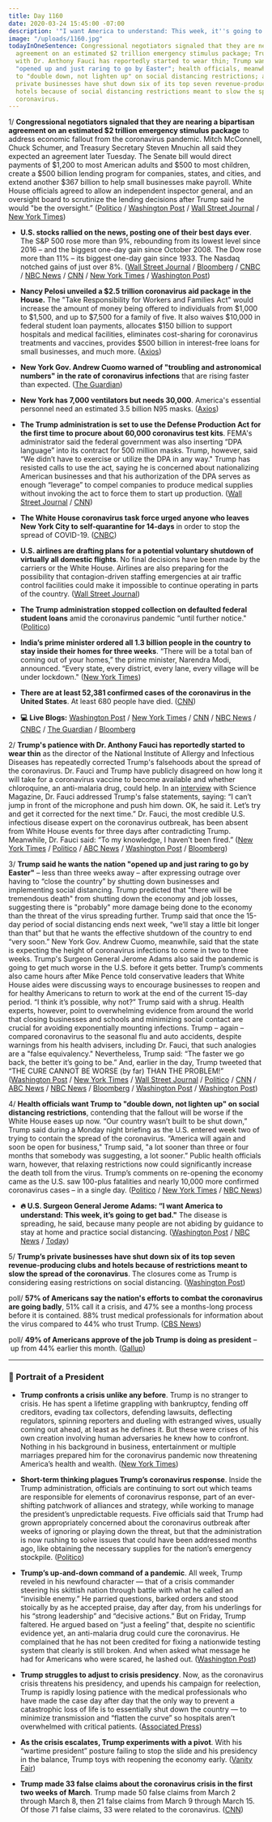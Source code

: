 ```yaml
---
title: Day 1160
date: 2020-03-24 15:45:00 -07:00
description: '"I want America to understand: This week, it''s going to get bad."'
image: "/uploads/1160.jpg"
todayInOneSentence: Congressional negotiators signaled that they are nearing a bipartisan
  agreement on an estimated $2 trillion emergency stimulus package; Trump's patience
  with Dr. Anthony Fauci has reportedly started to wear thin; Trump wants the nation
  "opened up and just raring to go by Easter"; health officials, meanwhile, want Trump
  to "double down, not lighten up" on social distancing restrictions; and Trump’s
  private businesses have shut down six of its top seven revenue-producing clubs and
  hotels because of social distancing restrictions meant to slow the spread of the
  coronavirus.
---
```


1/ **Congressional negotiators signaled that they are nearing a bipartisan agreement on an estimated $2 trillion emergency stimulus package** to address economic fallout from the coronavirus pandemic. Mitch McConnell, Chuck Schumer, and Treasury Secretary Steven Mnuchin all said they expected an agreement later Tuesday. The Senate bill would direct payments of $1,200 to most American adults and $500 to most children, create a $500 billion lending program for companies, states, and cities, and extend another $367 billion to help small businesses make payroll. White House officials agreed to allow an independent inspector general, and an oversight board to scrutinize the lending decisions after Trump said he would "be the oversight.” ([Politico](https://www.politico.com/news/2020/03/24/congress-coronavirus-emergency-package-146066) / [Washington Post](https://www.washingtonpost.com/us-policy/2020/03/24/trump-coronavirus-congress-economic-stimulus/) / [Wall Street Journal](https://www.wsj.com/articles/negotiators-aim-to-wrap-up-talks-tuesday-on-u-s-stimulus-package-11585053060) / [New York Times](https://www.nytimes.com/2020/03/24/us/politics/coronavirus-stimulus-bill.html))

* **U.S. stocks rallied on the news, posting one of their best days ever**. The S&P 500 rose more than 9%, rebounding from its lowest level since 2016 – and the biggest one-day gain since October 2008. The Dow rose more than 11% – its biggest one-day gain since 1933. The Nasdaq notched gains of just over 8%. ([Wall Street Journal](https://www.wsj.com/articles/global-stock-markets-dow-update-3-24-2020-11585012632?mod=hp_lead_pos1&mod=article_inline) / [Bloomberg](https://www.bloomberg.com/news/articles/2020-03-23/asian-stocks-look-to-steady-dollar-gains-markets-wrap?srnd=premium&sref=MIBMEEoj) / [CNBC](https://www.cnbc.com/2020/03/23/dow-futures-up-more-than-200-points-as-senate-debates-over-virus-bill.html) / [NBC News](https://www.nbcnews.com/business/markets/dow-soars-1-100-points-opening-bell-hopes-economic-stimulus-n1167526) / [CNN](https://www.cnn.com/business/live-news/stock-market-news-today-032420/index.html) / [New York Times](https://www.nytimes.com/2020/03/24/business/coronavirus-stock-market-live-tracker.html) / [Washington Post](https://www.washingtonpost.com/business/2020/03/24/stocks-economy-senate-stimulus-fed/))

* **Nancy Pelosi unveiled a $2.5 trillion coronavirus aid package in the House.** The "Take Responsibility for Workers and Families Act" would increase the amount of money being offered to individuals from $1,000 to $1,500, and up to $7,500 for a family of five. It also waives $10,000 in federal student loan payments, allocates $150 billion to support hospitals and medical facilities, eliminates cost-sharing for coronavirus treatments and vaccines, provides $500 billion in interest-free loans for small businesses, and much more. ([Axios](https://www.axios.com/nancy-pelosi-coronavirus-stimulus-proposal-d7b4a9a0-610a-4324-a07b-6bb64e1f5c81.html))

* **New York Gov. Andrew Cuomo warned of "troubling and astronomical numbers" in the rate of coronavirus infections** that are rising faster than expected. ([The Guardian](https://www.theguardian.com/us-news/2020/mar/24/new-york-coronavirus-cases-andrew-cuomo-hospitals))

* **New York has 7,000 ventilators but needs 30,000**. America's essential personnel need an estimated 3.5 billion N95 masks. ([Axios](https://www.axios.com/andrew-cuomo-coronavirus-ventilators-bfbd9ef5-a03f-4c52-b5c9-48905ba6f2b8.html?stream=top))

* **The Trump administration is set to use the Defense Production Act for the first time to procure about 60,000 coronavirus test kits**. FEMA's administrator said the federal government was also inserting “DPA language” into its contract for 500 million masks. Trump, however, said “We didn’t have to exercise or utilize the DPA in any way." Trump has resisted calls to use the act, saying he is concerned about nationalizing American businesses and that his authorization of the DPA serves as enough “leverage” to compel companies to produce medical supplies without invoking the act to force them to start up production. ([Wall Street Journal](https://www.wsj.com/articles/administration-to-use-defense-production-act-for-first-time-in-coronavirus-pandemic-11585058618) / [CNN](https://www.cnn.com/world/live-news/coronavirus-outbreak-03-24-20-intl-hnk/h_7ab794edb0824216d9c7179e1ae01cb7))

* **The White House coronavirus task force urged anyone who leaves New York City to self-quarantine for 14-days** in order to stop the spread of COVID-19. ([CNBC](https://www.cnbc.com/2020/03/24/white-house-official-tells-anyone-who-has-left-nyc-that-they-should-self-quarantine.html))

* **U.S. airlines are drafting plans for a potential voluntary shutdown of virtually all domestic flights**. No final decisions have been made by the carriers or the White House. Airlines are also preparing for the possibility that contagion-driven staffing emergencies at air traffic control facilities could make it impossible to continue operating in parts of the country. ([Wall Street Journal](https://www.wsj.com/articles/u-s-domestic-passenger-flights-could-virtually-shut-down-voluntarily-or-by-government-order-11585013673))

* **The Trump administration stopped collection on defaulted federal student loans** amid the coronavirus pandemic “until further notice." ([Politico](https://www.politico.com/news/2020/03/24/exclusive-devos-halts-collection-of-defaulted-federal-student-loans-146929))

* **India’s prime minister ordered all 1.3 billion people in the country to stay inside their homes for three weeks**. “There will be a total ban of coming out of your homes,” the prime minister, Narendra Modi, announced. “Every state, every district, every lane, every village will be under lockdown." ([New York Times](https://www.nytimes.com/2020/03/24/world/asia/india-coronavirus-lockdown.html?action=click&module=Top%20Stories&pgtype=Homepage))

* **There are at least 52,381 confirmed cases of the coronavirus in the United States**. At least 680 people have died. ([CNN](https://www.cnn.com/world/live-news/coronavirus-outbreak-03-24-20-intl-hnk/h_d68c0ab57d942b2afd9987082ea7543c))

* **💻 Live Blogs:** [Washington Post](https://www.washingtonpost.com/world/2020/03/24/coronavirus-latest-news/) / [New York Times](https://www.nytimes.com/2020/03/24/world/coronavirus-news-live-updates.html) / [CNN](https://www.cnn.com/world/live-news/coronavirus-outbreak-03-24-20-intl-hnk/) / [NBC News](https://www.nbcnews.com/health/health-news/live-blog/millions-more-ordered-stay-home-coronavirus-cases-grow-n1167336) / [CNBC](https://www.cnbc.com/2020/03/24/coronavirus-live-updates.html) / [The Guardian](https://www.theguardian.com/us-news/live/2020/mar/24/coronavirus-us-live-trump-news-updates-new-york-california-stimulus) / [Bloomberg](https://www.bloomberg.com/news/articles/2020-03-24/senate-haggles-over-virus-relief-bill-congress-update?srnd=premium&sref=MIBMEEoj)

2/ **Trump's patience with Dr. Anthony Fauci has reportedly started to wear thin** as the director of the National Institute of Allergy and Infectious Diseases has repeatedly corrected Trump's falsehoods about the spread of the coronavirus. Dr. Fauci and Trump have publicly disagreed on how long it will take for a coronavirus vaccine to become available and whether chloroquine, an anti-malaria drug, could help. In an [interview](https://www.sciencemag.org/news/2020/03/i-m-going-keep-pushing-anthony-fauci-tries-make-white-house-listen-facts-pandemic) with Science Magazine, Dr. Fauci addressed Trump's false statements, saying: “I can’t jump in front of the microphone and push him down. OK, he said it. Let’s try and get it corrected for the next time.” Dr. Fauci, the most credible U.S. infectious disease expert on the coronavirus outbreak, has been absent from White House events for three days after contradicting Trump. Meanwhile, Dr. Fauci said: “To my knowledge, I haven’t been fired.” ([New York Times](https://www.nytimes.com/2020/03/23/us/politics/coronavirus-trump-fauci.html) / [Politico](https://www.politico.com/news/2020/03/24/donald-trump-anthony-fauci-coronavirus-tension-146035) / [ABC News](https://abcnews.go.com/Politics/tensions-trump-dr-anthony-fauci-telling-truth/story?id=69750768) / [Washington Post](https://www.washingtonpost.com/politics/fauci-says-he-cant-stop-trump-from-talking-at-briefings/2020/03/23/f5423028-6d66-11ea-a156-0048b62cdb51_story.html) / [Bloomberg](https://www.bloomberg.com/news/articles/2020-03-24/fauci-disappears-from-white-house-after-contradicting-trump?srnd=premium))

3/ **Trump said he wants the nation "opened up and just raring to go by Easter"** – less than three weeks away – after expressing outrage over having to “close the country” by shutting down businesses and implementing social distancing.  Trump predicted that "there will be tremendous death" from shutting down the economy and job losses, suggesting there is "probably" more damage being done to the economy than the threat of the virus spreading further. Trump said that once the 15-day period of social distancing ends next week, “we’ll stay a little bit longer than that” but that he wants the effective shutdown of the country to end “very soon.” New York Gov. Andrew Cuomo, meanwhile, said that the state is expecting the height of coronavirus infections to come in two to three weeks. Trump's Surgeon General Jerome Adams also said the pandemic is going to get much worse in the U.S. before it gets better. Trump’s comments also came hours after Mike Pence told conservative leaders that White House aides were discussing ways to encourage businesses to reopen and for healthy Americans to return to work at the end of the current 15-day period. “I think it’s possible, why not?” Trump said with a shrug. Health experts, however, point to overwhelming evidence from around the world that closing businesses and schools and minimizing social contact are crucial for avoiding exponentially mounting infections. Trump – again – compared coronavirus to the seasonal flu and auto accidents, despite warnings from his health advisers, including Dr. Fauci, that such analogies are a "false equivalency." Nevertheless, Trump said: “The faster we go back, the better it’s going to be.” And, earlier in the day, Trump tweeted that “THE CURE CANNOT BE WORSE (by far) THAN THE PROBLEM!” ([Washington Post](https://www.washingtonpost.com/health/2020/03/24/coronavirus-strategy-economy-debate/) / [New York Times](https://www.nytimes.com/2020/03/24/world/coronavirus-news-live-updates.html#link-5bc91d72) / [Wall Street Journal](https://www.wsj.com/articles/trump-hopes-to-have-u-s-reopened-by-easter-despite-health-experts-guidance-11585073462) / [Politico](https://www.politico.com/news/2020/03/24/trump-wants-to-restart-economy-by-mid-april-146398) / [CNN](https://www.cnn.com/2020/03/24/politics/trump-easter-economy-coronavirus/) / [ABC News](https://abcnews.go.com/Politics/coronavirus-government-response-updates-klobuchars-husband-tests-positive/story?id=69745713) / [NBC News](https://www.nbcnews.com/politics/white-house/trump-says-he-wants-country-open-back-april-12-easter-n1167721) / [Bloomberg](https://www.bloomberg.com/news/articles/2020-03-24/kudlow-says-trump-wants-economy-open-but-won-t-ignore-doctors?srnd=premium&sref=MIBMEEoj) / [Washington Post](https://www.washingtonpost.com/politics/trump-says-he-may-soon-lift-restrictions-to-reopen-businesses-defying-the-advice-of-coronavirus-experts/2020/03/23/f2c7f424-6d14-11ea-a3ec-70d7479d83f0_story.html) / [Washington Post](https://www.washingtonpost.com/politics/trump-signals-growing-weariness-with-social-distancing-and-other-steps-advocated-by-health-officials/2020/03/23/0920ea0a-6cfc-11ea-a3ec-70d7479d83f0_story.html))

4/ **Health officials want Trump to "double down, not lighten up" on social distancing restrictions**, contending that the fallout will be worse if the White House eases up now. “Our country wasn’t built to be shut down,” Trump said during a Monday night briefing as the U.S. entered week two of trying to contain the spread of the coronavirus. “America will again and soon be open for business," Trump said, "a lot sooner than three or four months that somebody was suggesting, a lot sooner.” Public health officials warn, however, that relaxing restrictions now could significantly increase the death toll from the virus. Trump’s comments on re-opening the economy came as the U.S. saw 100-plus fatalities and nearly 10,000 more confirmed coronavirus cases – in a single day. ([Politico](https://www.politico.com/news/2020/03/23/coronavirus-economy-trump-restart-145222) / [New York Times](https://www.nytimes.com/2020/03/23/business/trump-coronavirus-economy.html) / [NBC News](https://www.nbcnews.com/politics/meet-the-press/trump-pits-his-gut-against-his-own-health-experts-n1167486?cid=sm_npd_nn_tw_mtp))

* **🔥 U.S. Surgeon General Jerome Adams: “I want America to understand: This week, it’s going to get bad."** The disease is spreading, he said, because many people are not abiding by guidance to stay at home and practice social distancing. ([Washington Post](https://www.washingtonpost.com/national/its-going-to-get-bad-as-outbreak-surges-nation-faces-tough-start-to-a-grim-week/2020/03/23/77627f08-6d13-11ea-a3ec-70d7479d83f0_story.html) / [NBC News](https://www.nbcnews.com/politics/white-house/surgeon-general-has-coronavirus-warning-week-it-s-going-get-n1166421) / [Today](https://www.today.com/video/us-surgeon-general-jerome-adams-on-coronavirus-this-week-it-s-going-to-get-bad-81091141801))

5/ **Trump’s private businesses have shut down six of its top seven revenue-producing clubs and hotels because of restrictions meant to slow the spread of the coronavirus**. The closures come as Trump is considering easing restrictions on social distancing. ([Washington Post](https://www.washingtonpost.com/politics/before-trump-called-for-reevaluating-lockdowns-they-shuttered-six-of-his-top-earning-clubs-and-resorts/2020/03/23/88780374-6d38-11ea-aa80-c2470c6b2034_story.html))

poll/ **57% of Americans say the nation's efforts to combat the coronavirus are going badly**, 51% call it a crisis, and 47% see a months-long process before it is contained. 88% trust medical professionals for information about the virus compared to 44% who trust Trump. ([CBS News](https://www.cbsnews.com/news/americans-see-months-long-pandemic-fight-ahead-cbs-news-poll/))

poll/ **49% of Americans approve of the job Trump is doing as president** – up from 44% earlier this month. ([Gallup](https://news.gallup.com/poll/298313/president-trump-job-approval-rating.aspx))

---

### 👑 Portrait of a President

* **Trump confronts a crisis unlike any before**. Trump is no stranger to crisis. He has spent a lifetime grappling with bankruptcy, fending off creditors, evading tax collectors, defending lawsuits, deflecting regulators, spinning reporters and dueling with estranged wives, usually coming out ahead, at least as he defines it. But these were crises of his own creation involving human adversaries he knew how to confront. Nothing in his background in business, entertainment or multiple marriages prepared him for the coronavirus pandemic now threatening America’s health and wealth. ([New York Times](https://www.nytimes.com/2020/03/21/us/politics/trump-coronavirus-leadership.html))

* **Short-term thinking plagues Trump’s coronavirus response**. Inside the Trump administration, officials are continuing to sort out which teams are responsible for elements of coronavirus response, part of an ever-shifting patchwork of alliances and strategy, while working to manage the president’s unpredictable requests. Five officials said that Trump had grown appropriately concerned about the coronavirus outbreak after weeks of ignoring or playing down the threat, but that the administration is now rushing to solve issues that could have been addressed months ago, like obtaining the necessary supplies for the nation’s emergency stockpile. ([Politico](https://www.politico.com/news/2020/03/21/short-term-thinking-trump-coronavirus-response-140883))

* **Trump’s up-and-down command of a pandemic**. All week, Trump reveled in his newfound character — that of a crisis commander steering his skittish nation through battle with what he called an “invisible enemy.” He parried questions, barked orders and stood stoically by as he accepted praise, day after day, from his underlings for his “strong leadership” and “decisive actions.” But on Friday, Trump faltered. He argued based on “just a feeling” that, despite no scientific evidence yet, an anti-malaria drug could cure the coronavirus. He complained that he has not been credited for fixing a nationwide testing system that clearly is still broken. And when asked what message he had for Americans who were scared, he lashed out. ([Washington Post](https://www.washingtonpost.com/politics/seven-days-as-a-wartime-president-trumps-up-and-down-command-of-a-pandemic/2020/03/20/0dac3610-6ad6-11ea-9923-57073adce27c_story.html))

* **Trump struggles to adjust to crisis presidency**. Now, as the coronavirus crisis threatens his presidency, and upends his campaign for reelection, Trump is rapidly losing patience with the medical professionals who have made the case day after day that the only way to prevent a catastrophic loss of life is to essentially shut down the country — to minimize transmission and “flatten the curve” so hospitals aren’t overwhelmed with critical patients. ([Associated Press](https://apnews.com/5dd6b30e03542b435e2716e3e3a483e4))

* **As the crisis escalates, Trump experiments with a pivot**. With his “wartime president” posture failing to stop the slide and his presidency in the balance, Trump toys with reopening the economy early. ([Vanity Fair](https://www.vanityfair.com/news/2020/03/as-the-crisis-escalates-trump-experiments-with-a-pivot))

* **Trump made 33 false claims about the coronavirus crisis in the first two weeks of March**. Trump made 50 false claims from March 2 through March 8, then 21 false claims from March 9 through March 15. Of those 71 false claims, 33 were related to the coronavirus. ([CNN](https://www.cnn.com/2020/03/22/politics/fact-check-trump-coronavirus-false-claims-march/index.html))